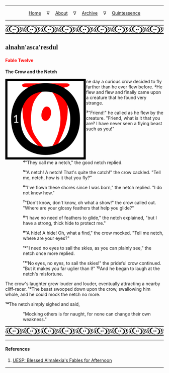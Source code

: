 
---

<!--- Local CSS Font Loading -->

<style>
@font-face {
    font-family: HayghinDaedric;
    src: url('../../../../../assets/fonts/ttf/HayghinDaedric.ttf') format('truetype');
    font-weight: medium;
    font-style: normal;
}
</style>

<!--- Jekyll Page Links -->

<center>
<a href="../../../../../index.html">Home</a>
&emsp;&nabla;&emsp;
<a href="../../../../about/index.html">About</a>
&emsp;&nabla;&emsp;
<a href="../../../../archive/index.html">Archive</a>
&emsp;&nabla;&emsp;
<a href="../../../index.html">Quintessence</a>
</center>

<!--- Markdown Body Below: -->

---

<img align="center" alt="Bordering" src="../../../../../assets/images/symbols/velothi_pattern_long_by_lukkar.svg">

## <span style="font-family:HayghinDaedric">alnahn'asca'resdul</Span>

#### <span style="color:red">Fable Twelve</Span>

__The Crow and the Netch__

<img align="left" alt="O" src="../../../project/resources/initials/svg/letters/letter_o.svg">ne day a curious crow decided to fly farther than he ever flew before.
<b>&sup2;</b>He flew and flew and finally came upon a creature that he found very strange.

<b>&sup3;</b>"Friend!" he called as he flew by the creature. "Friend, what is it that you are? I have never seen a flying beast such as you!"

<span style="display:inline-block;padding-left:4em"><b>&#8308;</b>"They call me a netch," the good netch replied.</span>

<span style="display:inline-block;padding-left:4em"><b>&#8309;</b>"A netch! A netch! That's quite the catch!" the crow cackled. "Tell me, netch, how is it that you fly?"</span>

<span style="display:inline-block;padding-left:4em"><b>&#8310;</b>"I've flown these shores since I was born," the netch replied. "I do not know how."</span>

<span style="display:inline-block;padding-left:4em"><b>&#8311;</b>"Don't know, don't know, oh what a show!" the crow called out. "Where are your glossy feathers that help you glide?"</span>

<span style="display:inline-block;padding-left:4em"><b>&#8312;</b>"I have no need of feathers to glide," the netch explained, "but I have a strong, thick hide to protect me."</span>

<span style="display:inline-block;padding-left:4em"><b>&#8313;</b>"A hide! A hide! Oh, what a find," the crow mocked. "Tell me netch, where are your eyes?"</span>

<span style="display:inline-block;padding-left:4em"><b>&sup1;&#8304;</b>"I need no eyes to sail the skies, as you can plainly see," the netch once more replied.</span>

<span style="display:inline-block;padding-left:4em"><b>&sup1;&sup1;</b>"No eyes, no eyes, to sail the skies!" the prideful crow continued. "But it makes you far uglier than I!"
<b>&sup1;&sup2;</b>And he began to laugh at the netch's misfortune.</span>

The crow's laughter grew louder and louder, eventually attracting a nearby cliff-racer.
<b>&sup1;&sup3;</b>The beast swooped down upon the crow, swallowing him whole, and he could mock the netch no more.

<b>&sup1;&#8308;</b>The netch simply sighed and said,

<span style="display:inline-block;padding-left:4em">"Mocking others is for naught, for none can change their own weakness."</span>

<img align="center" alt="Bordering" src="../../../../../assets/images/symbols/velothi_pattern_long_by_lukkar.svg">

---

#### References

1. [UESP: Blessed Almalexia's Fables for Afternoon][1]

[1]: https://en.uesp.net/wiki/Online:Blessed_Almalexia%27s_Fables_for_Afternoon

---
